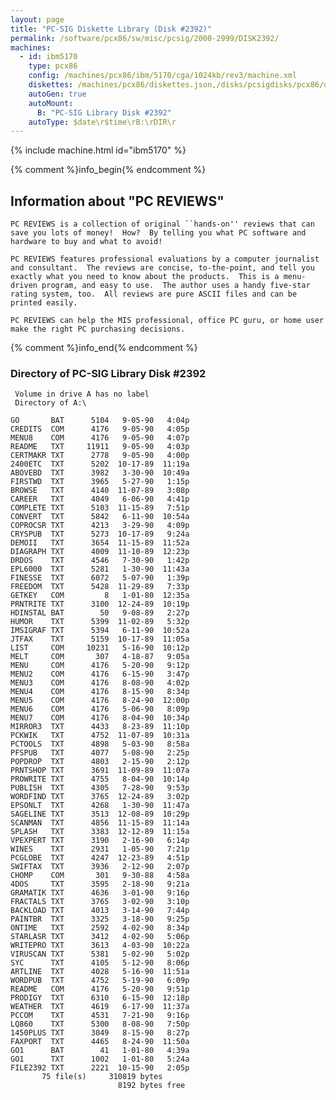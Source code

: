 ```yaml
---
layout: page
title: "PC-SIG Diskette Library (Disk #2392)"
permalink: /software/pcx86/sw/misc/pcsig/2000-2999/DISK2392/
machines:
  - id: ibm5170
    type: pcx86
    config: /machines/pcx86/ibm/5170/cga/1024kb/rev3/machine.xml
    diskettes: /machines/pcx86/diskettes.json,/disks/pcsigdisks/pcx86/diskettes.json
    autoGen: true
    autoMount:
      B: "PC-SIG Library Disk #2392"
    autoType: $date\r$time\rB:\rDIR\r
---
```


{% include machine.html id="ibm5170" %}

{% comment %}info_begin{% endcomment %}

## Information about "PC REVIEWS"

    PC REVIEWS is a collection of original ``hands-on'' reviews that can
    save you lots of money!  How?  By telling you what PC software and
    hardware to buy and what to avoid!
    
    PC REVIEWS features professional evaluations by a computer journalist
    and consultant.  The reviews are concise, to-the-point, and tell you
    exactly what you need to know about the products.  This is a menu-
    driven program, and easy to use.  The author uses a handy five-star
    rating system, too.  All reviews are pure ASCII files and can be
    printed easily.
    
    PC REVIEWS can help the MIS professional, office PC guru, or home user
    make the right PC purchasing decisions.
{% comment %}info_end{% endcomment %}


### Directory of PC-SIG Library Disk #2392

     Volume in drive A has no label
     Directory of A:\

    GO       BAT      5104   9-05-90   4:04p
    CREDITS  COM      4176   9-05-90   4:05p
    MENU8    COM      4176   9-05-90   4:07p
    README   TXT     11911   9-05-90   4:03p
    CERTMAKR TXT      2778   9-05-90   4:00p
    2400ETC  TXT      5202  10-17-89  11:19a
    ABOVEBD  TXT      3982   3-30-90  10:49a
    FIRSTWD  TXT      3965   5-27-90   1:15p
    BROWSE   TXT      4140  11-07-89   3:08p
    CAREER   TXT      4049   6-06-90   4:41p
    COMPLETE TXT      5103  11-15-89   7:51p
    CONVERT  TXT      5842   6-11-90  10:54a
    COPROCSR TXT      4213   3-29-90   4:09p
    CRYSPUB  TXT      5273  10-17-89   9:24a
    DEMOII   TXT      3654  11-15-89  11:52a
    DIAGRAPH TXT      4009  11-10-89  12:23p
    DRDOS    TXT      4546   7-30-90   1:42p
    EPL6000  TXT      5281   1-30-90  11:43a
    FINESSE  TXT      6072   5-07-90   1:39p
    FREEDOM  TXT      5428  11-29-89   7:33p
    GETKEY   COM         8   1-01-80  12:35a
    PRNTRITE TXT      3100  12-24-89  10:19p
    HDINSTAL BAT        50   9-08-89   2:27p
    HUMOR    TXT      5399  11-02-89   5:32p
    IMSIGRAF TXT      5394   6-11-90  10:52a
    JTFAX    TXT      5159  10-17-89  11:05a
    LIST     COM     10231   5-16-90  10:12p
    MELT     COM       307   4-18-87   9:05a
    MENU     COM      4176   5-20-90   9:12p
    MENU2    COM      4176   6-15-90   3:47p
    MENU3    COM      4176   8-08-90   4:02p
    MENU4    COM      4176   8-15-90   8:34p
    MENU5    COM      4176   8-24-90  12:00p
    MENU6    COM      4176   5-06-90   8:09p
    MENU7    COM      4176   8-04-90  10:34p
    MIRROR3  TXT      4433   8-23-89  11:10p
    PCKWIK   TXT      4752  11-07-89  10:31a
    PCTOOLS  TXT      4898   5-03-90   8:58a
    PFSPUB   TXT      4077   5-08-90   2:25p
    POPDROP  TXT      4803   2-15-90   2:12p
    PRNTSHOP TXT      3691  11-09-89  11:07a
    PROWRITE TXT      4755   8-04-90  10:14p
    PUBLISH  TXT      4305   7-28-90   9:53p
    WORDFIND TXT      3765  12-24-89   3:02p
    EPSONLT  TXT      4268   1-30-90  11:47a
    SAGELINE TXT      3513  12-08-89  10:29p
    SCANMAN  TXT      4856  11-15-89  11:14a
    SPLASH   TXT      3383  12-12-89  11:15a
    VPEXPERT TXT      3190   2-16-90   6:14p
    WINES    TXT      2931   1-05-90   7:21p
    PCGLOBE  TXT      4247  12-23-89   4:51p
    SWIFTAX  TXT      3936   2-12-90   2:07p
    CHOMP    COM       301   9-30-88   4:58a
    4DOS     TXT      3595   2-18-90   9:21a
    GRAMATIK TXT      4636   3-01-90   9:16p
    FRACTALS TXT      3765   3-02-90   3:10p
    BACKLOAD TXT      4013   3-14-90   7:44p
    PAINTBR  TXT      3325   3-18-90   9:25p
    ONTIME   TXT      2592   4-02-90   8:34p
    STARLASR TXT      3412   4-02-90   5:06p
    WRITEPRO TXT      3613   4-03-90  10:22a
    VIRUSCAN TXT      5381   5-02-90   5:02p
    SYC      TXT      4105   5-12-90   8:06p
    ARTLINE  TXT      4028   5-16-90  11:51a
    WORDPUB  TXT      4752   5-19-90   6:09p
    README   COM      4176   5-20-90   9:51p
    PRODIGY  TXT      6310   6-15-90  12:18p
    WEATHER  TXT      4619   6-17-90  11:37a
    PCCOM    TXT      4531   7-21-90   9:16p
    LQ860    TXT      5300   8-08-90   7:50p
    1450PLUS TXT      3049   8-15-90   8:27p
    FAXPORT  TXT      4465   8-24-90  11:50a
    GO1      BAT        41   1-01-80   4:39a
    GO1      TXT      1002   1-01-80   5:24a
    FILE2392 TXT      2221  10-15-90   2:05p
           75 file(s)     310819 bytes
                            8192 bytes free
